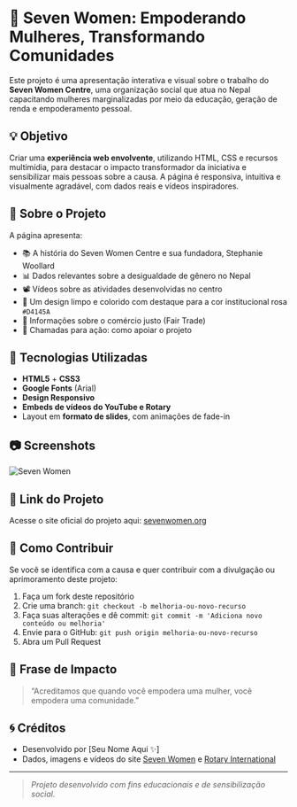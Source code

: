 # 🌸 Seven Women: Empoderando Mulheres, Transformando Comunidades

Este projeto é uma apresentação interativa e visual sobre o trabalho do **Seven Women Centre**, uma organização social que atua no Nepal capacitando mulheres marginalizadas por meio da educação, geração de renda e empoderamento pessoal.

## 💡 Objetivo

Criar uma **experiência web envolvente**, utilizando HTML, CSS e recursos multimídia, para destacar o impacto transformador da iniciativa e sensibilizar mais pessoas sobre a causa. A página é responsiva, intuitiva e visualmente agradável, com dados reais e vídeos inspiradores.

## 🧵 Sobre o Projeto

A página apresenta:

- 📚 A história do Seven Women Centre e sua fundadora, Stephanie Woollard
- 📊 Dados relevantes sobre a desigualdade de gênero no Nepal
- 📽️ Vídeos sobre as atividades desenvolvidas no centro
- 🎨 Um design limpo e colorido com destaque para a cor institucional rosa `#D4145A`
- 🌱 Informações sobre o comércio justo (Fair Trade)
- 📢 Chamadas para ação: como apoiar o projeto

## 🔧 Tecnologias Utilizadas

- **HTML5** + **CSS3**
- **Google Fonts** (Arial)
- **Design Responsivo**
- **Embeds de vídeos do YouTube e Rotary**
- Layout em **formato de slides**, com animações de fade-in

## 📷 Screenshots

![Seven Women](https://images.squarespace-cdn.com/content/v1/5a9c2034f407b4d81c54adda/1553272797520-FALCD1Y6JJ44SFHLIWSI/edited.jpg?format=750w)

## 🔗 Link do Projeto

Acesse o site oficial do projeto aqui: [sevenwomen.org](https://sevenwomen.org)

## 💖 Como Contribuir

Se você se identifica com a causa e quer contribuir com a divulgação ou aprimoramento deste projeto:

1. Faça um fork deste repositório
2. Crie uma branch: `git checkout -b melhoria-ou-novo-recurso`
3. Faça suas alterações e dê commit: `git commit -m 'Adiciona novo conteúdo ou melhoria'`
4. Envie para o GitHub: `git push origin melhoria-ou-novo-recurso`
5. Abra um Pull Request

## 📣 Frase de Impacto

> “Acreditamos que quando você empodera uma mulher, você empodera uma comunidade.”

## 🌀 Créditos

- Desenvolvido por [Seu Nome Aqui ✨]
- Dados, imagens e vídeos do site [Seven Women](https://sevenwomen.org) e [Rotary International](https://www.rotary.org/pt)

---

> *Projeto desenvolvido com fins educacionais e de sensibilização social.*
